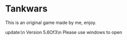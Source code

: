 # Tankwars
This is an original game made by me, enjoy.


update:\n
Version 5.6Of3\n
Please use windows to open
